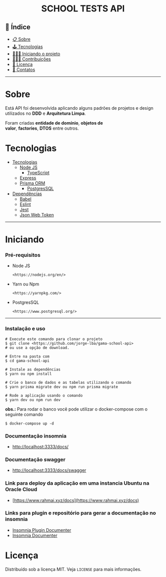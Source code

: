 <h1 align="center">SCHOOL TESTS API</h1>

## 📕 Índice

- [📋 Sobre](https://www.notion.so/6912888ddd5e45ffaae4b9111d22d566)
- [🕹 Tecnologias](https://www.notion.so/6912888ddd5e45ffaae4b9111d22d566)
- [🧑🏽‍💻 Iniciando o projeto](https://www.notion.so/6912888ddd5e45ffaae4b9111d22d566)
- [👨🏽‍🔧 Contribuições](https://www.notion.so/6912888ddd5e45ffaae4b9111d22d566)
- [📝 Licença](https://www.notion.so/6912888ddd5e45ffaae4b9111d22d566)
- [🦸 Contatos](https://www.notion.so/6912888ddd5e45ffaae4b9111d22d566)

<hr>

<!-- About -->

# Sobre

Está API foi desenvolvida aplicando alguns padrões de projetos e design utilizados no **DDD** e **Arquitetura Limpa**.

Foram criadas **entidade de domínio**, **objetos de valor**, **factories**, **DTOS** entre outros.

<!-- TECHNOLOGIES -->

# Tecnologias

- [Tecnologias](https://www.notion.so/6912888ddd5e45ffaae4b9111d22d566)
    - [Node JS](https://nodejs.org/en/)
        - [TypeScript](https://www.typescriptlang.org/)
    - [Express](https://expressjs.com/pt-br/)
    - [Prisma ORM](https://www.prisma.io/)
        - [PostgresSQL](https://www.postgresql.org/)
- [Dependências](https://www.notion.so/6912888ddd5e45ffaae4b9111d22d566)
    - [Babel](https://babeljs.io/)
    - [Eslint](https://eslint.org/)
    - [Jest](https://jestjs.io/pt-BR/)
    - [Json Web Token](https://jwt.io/)

<hr>

<!-- TECHNOLOGIES -->

# Iniciando

### Pré-requisitos

- Node JS
    
    ```
    <https://nodejs.org/en/>
    
    ```
    
- Yarn ou Npm
    
    ```
    <https://yarnpkg.com/>
    
    ```
    
- PostgresSQL
    
    ```
    <https://www.postgresql.org/>
    
    ```
    

<hr>

### Instalação e uso

```
# Execute este comando para clonar o projeto
$ git clone <https://github.com/jorge-lba/gama-school-api>
# ou use a opção de download.

# Entre na pasta com
$ cd gama-school-api

# Instale as dependências
$ yarn ou npm install

# Crie o banco de dados e as tabelas utilizando o comando
$ yarn prisma migrate dev ou npm run prisma migrate

# Rode a aplicação usando o comando
$ yarn dev ou npm run dev

```
**obs.:** Para rodar o banco você pode utilizar o docker-compose com o seguinte comando
```
$ docker-compose up -d
```

### Documentação insomnia

- [http://localhost:3333/docs/](http://localhost:3333/docs/)

### Documentação swagger

- [http://localhost:3333/docs/swagger](http://localhost:3333/docs/swagger)

### Link para deploy da aplicação em uma instancia Ubuntu na Oracle Cloud

- [https://www.rahmai.xyz/docs](https://www.rahmai.xyz/docs)

### Links para plugin e repositório para gerar a documentação no insomnia
- [Insomnia Plugin Documenter](https://insomnia.rest/plugins/insomnia-plugin-documenter)
- [Insomnia Documenter](https://www.npmjs.com/package/insomnia-documenter)


<!-- LICENSE -->


# Licença

Distribuído sob a licença MIT. Veja `LICENSE` para mais informações.

